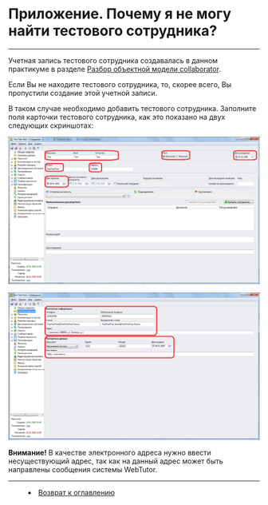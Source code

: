 ﻿# Приложение. Почему я не могу найти тестового сотрудника?
***

Учетная запись тестового сотрудника создавалась в данном практикуме в разделе [Разбор объектной модели collaborator](collaborator1.md). 

Если Вы не находите тестового сотрудника, то, скорее всего, Вы пропустили создание этой учетной записи.

В таком случае необходимо добавить тестового сотрудника.
Заполните поля карточки тестового сотрудника, как это показано на двух следующих скриншотах:

![](Collab_test1.png)

![](Collab_test2.png)

**Внимание!** В качестве электронного адреса нужно ввести несуществующий адрес, так как на данный адрес может быть направлены сообщения системы WebTutor.



***
<dd><li> <a href="README.md"> Возврат к оглавлению</a></dd>
